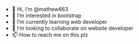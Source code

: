 - 👋 Hi, I’m @mathew663
- 👀 I’m interested in bootstrap
- 🌱 I’m currently learning web developer
- 💞️ I’m looking to collaborate on website developer
- 📫 How to reach me on this plz

<!---
mathew663/mathew663 is a ✨ special ✨ repository because its `README.md` (this file) appears on your GitHub profile.
You can click the Preview link to take a look at your changes.
--->
